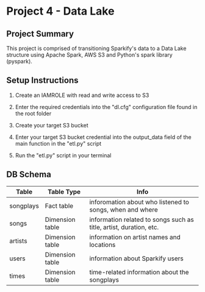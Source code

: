 # Project 4 - Data Lake

## Project Summary

This project is comprised of transitioning Sparkify's data to a Data Lake structure using Apache Spark, AWS S3 and Python's spark library (pyspark).

## Setup Instructions

1. Create an IAMROLE with read and write access to S3

2. Enter the required credentials into the "dl.cfg" configuration file found in the root folder

3. Create your target S3 bucket

4. Enter your target S3 bucket credential into the output_data field of the main function in the "etl.py" script

5. Run the "etl.py" script in your terminal

## DB Schema

| Table            | Table Type        | Info              |
| ---              | ---               | ---               |
| songplays        | Fact table        | inforomation about who listened to songs, when and where |
| songs            | Dimension table   | information related to songs such as title, artist, duration, etc. |
| artists          | Dimension table   | information on artist names and locations |
| users            | Dimension table   | information about Sparkify users |
| times            | Dimension table   | time-related information about the songplays |